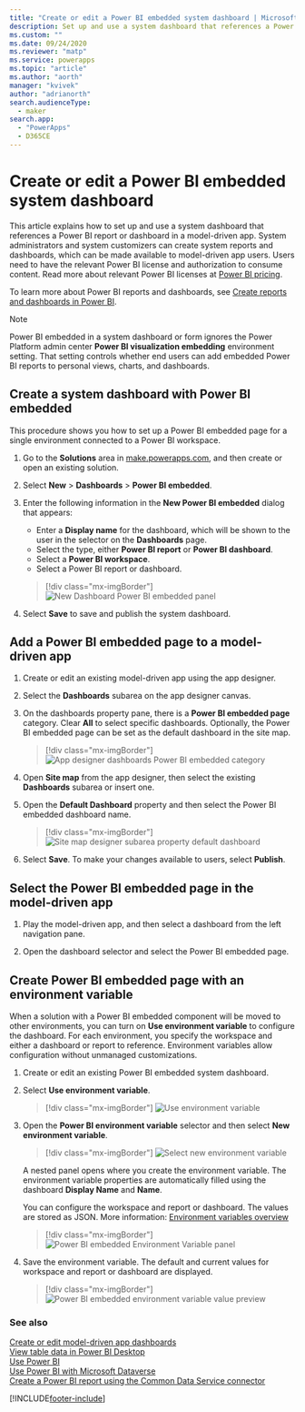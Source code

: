 ```yaml
---
title: "Create or edit a Power BI embedded system dashboard | MicrosoftDocs"
description: Set up and use a system dashboard that references a Power BI report or dashboard in a model-driven app.
ms.custom: ""
ms.date: 09/24/2020
ms.reviewer: "matp"
ms.service: powerapps
ms.topic: "article"
ms.author: "aorth"
manager: "kvivek"
author: "adrianorth"
search.audienceType: 
  - maker
search.app: 
  - "PowerApps"
  - D365CE
---
```

# Create or edit a Power BI embedded system dashboard

This article explains how to set up and use a system dashboard that references a Power BI report or dashboard in a model-driven app. System administrators and system customizers can create system reports and dashboards, which can be made available to model-driven app users.  Users need to have the relevant Power BI license and authorization to consume content.  Read more about relevant Power BI licenses at [Power BI pricing](https://powerbi.microsoft.com/en-us/pricing/).

To learn more about Power BI reports and dashboards, see [Create reports and dashboards in Power BI](https://docs.microsoft.com/power-bi/create-reports/).

> [!NOTE]
> Power BI embedded in a system dashboard or form ignores the Power Platform admin center **Power BI visualization embedding** environment setting. That setting controls whether end users can add embedded Power BI reports to personal views, charts, and dashboards.

## Create a system dashboard with Power BI embedded

This procedure shows you how to set up a Power BI embedded page for a single environment connected to a Power BI workspace. 

1. Go to the **Solutions** area in <a href="https://make.powerapps.com">make.powerapps.com</a>, and then create or open an existing solution. 

2. Select **New** > **Dashboards** > **Power BI embedded**.

3. Enter the following information in the **New Power BI embedded** dialog that appears:
   - Enter a **Display name** for the dashboard, which will be shown to the user in the selector on the **Dashboards** page.
   - Select the type, either **Power BI report** or **Power BI dashboard**.
   - Select a **Power BI workspace**.
   - Select a Power BI report or dashboard.

    > [!div class="mx-imgBorder"] 
    > ![New Dashboard Power BI embedded panel](media/create-edit-powerbi-embedded-page/new-dashboard-powerbi-embedded-panel.png "New Dashboard Power BI embedded panel")

4. Select **Save** to save and publish the system dashboard.

## Add a Power BI embedded page to a model-driven app

1. Create or edit an existing model-driven app using the app designer.

2. Select the **Dashboards** subarea on the app designer canvas. 

3. On the dashboards property pane, there is a **Power BI embedded page** category. Clear **All** to select specific dashboards. Optionally, the Power BI embedded page can be set as the default dashboard in the site map.

    > [!div class="mx-imgBorder"] 
    > ![App designer dashboards Power BI embedded category](media/create-edit-powerbi-embedded-page/app-designer-dashboards-powerbi-embedded-category.png "App designer dashboards Power BI embedded category")

4. Open **Site map** from the app designer, then select the existing **Dashboards** subarea or insert one.

5. Open the **Default Dashboard** property and then select the Power BI embedded dashboard name.

    > [!div class="mx-imgBorder"] 
    > ![Site map designer subarea property default dashboard](media/create-edit-powerbi-embedded-page/sitemap-designer-subarea-property-default-dashboard.png "Sitemap designer subarea property default dashboard")

6. Select **Save**. To make your changes available to users, select **Publish**.

## Select the Power BI embedded page in the model-driven app

1. Play the model-driven app, and then select a dashboard from the left navigation pane.

2. Open the dashboard selector and select the Power BI embedded page.

## Create Power BI embedded page with an environment variable

When a solution with a Power BI embedded component will be moved to other environments, you can turn on **Use environment variable** to configure the dashboard. For each environment, you specify the workspace and either a dashboard or report to reference. Environment variables allow configuration without unmanaged customizations.

1. Create or edit an existing Power BI embedded system dashboard.

2. Select **Use environment variable**.

    > [!div class="mx-imgBorder"] 
    > ![Use environment variable](media/create-edit-powerbi-embedded-page/power-bi-embedded-use-environment-variable.png "Use environment variable")

3. Open the **Power BI environment variable** selector and then select **New environment variable**.

    > [!div class="mx-imgBorder"] 
    > ![Select new environment variable](media/create-edit-powerbi-embedded-page/power-bi-embedded-new-environment-variable.png  "Select new environment variable")

    A nested panel opens where you create the environment variable. The environment variable properties are automatically filled using the dashboard **Display Name** and **Name**.

    You can configure the workspace and report or dashboard. The values are stored as JSON. More information: [Environment variables overview](../data-platform/environmentvariables.md)

    > [!div class="mx-imgBorder"] 
    > ![Power BI embedded Environment Variable panel](media/create-edit-powerbi-embedded-page/powerbi-embedded-env-var-panel.png  "Power BI embedded Environment Variable panel")

4. Save the environment variable. The default and current values for workspace and report or dashboard are displayed.

    > [!div class="mx-imgBorder"] 
    > ![Power BI embedded environment variable value preview](media/create-edit-powerbi-embedded-page/power-bi-embedded-environment-variable-value-preview.png  "Power BI embedded environment variable value preview")

### See also

[Create or edit model-driven app dashboards](create-edit-dashboards.md) <br />
[View table data in Power BI Desktop](../data-platform/view-entity-data-power-bi.md) <br />
[Use Power BI](use-power-bi.md) <br />
[Use Power BI with Microsoft Dataverse](../data-platform/use-powerbi-dataverse.md) <br />
[Create a Power BI report using the Common Data Service connector](../data-platform/data-platform-powerbi-connector.md)


[!INCLUDE[footer-include](../../includes/footer-banner.md)]